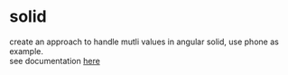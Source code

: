 # solid

create an approach to handle mutli values in angular solid, use phone as example. \
see documentation [here](multi_values_solution.pdf)
